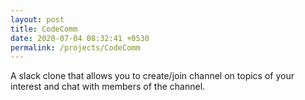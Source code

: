 ```yaml
---
layout: post
title: CodeComm
date: 2020-07-04 08:32:41 +0530
permalink: /projects/CodeComm
---
```



A slack clone that allows you to create/join channel on topics of your interest and chat with members of the channel.